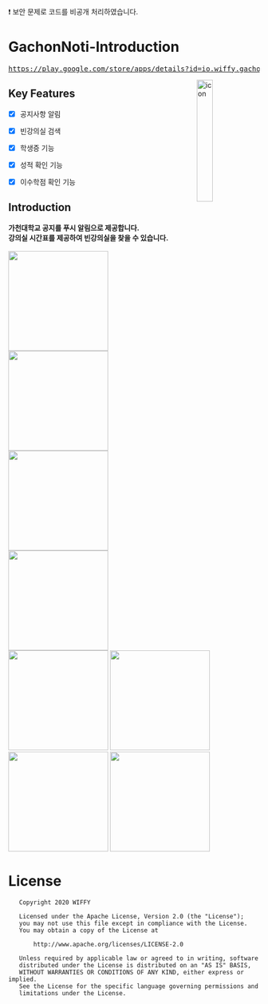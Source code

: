 ❗ 보안 문제로 코드를 비공개 처리하였습니다.
# GachonNoti-Introduction

<pre><a href="https://play.google.com/store/apps/details?id=io.wiffy.gachonNoti">https://play.google.com/store/apps/details?id=io.wiffy.gachonNoti/</a></pre>

<img alt="icon" src="https://user-images.githubusercontent.com/8678595/66792061-ec652b80-ef31-11e9-9fa9-79f1f7df00f4.png" align="right" width="25%">

## Key Features
- [x] 공지사항 알림
- [x] 빈강의실 검색
- [x] 학생증 기능
- [x] 성적 확인 기능
- [x] 이수학점 확인 기능


## Introduction
**가천대학교 공지를 푸시 알림으로 제공합니다.<br>
강의실 시간표를 제공하여 빈강의실을 찾을 수 있습니다.**</br>
<br>
<img src='https://user-images.githubusercontent.com/8678595/73132587-6e500f00-4060-11ea-87b8-852eaf8cb33d.png' width='200px'/>
<img src='https://user-images.githubusercontent.com/8678595/73132600-a22b3480-4060-11ea-8bf6-93d8ce8effb2.png' width='200px'/>
<img src='https://user-images.githubusercontent.com/8678595/73132610-ac4d3300-4060-11ea-9f79-11446b0d38f7.png' width='200px'/>
<img src='https://user-images.githubusercontent.com/8678595/73132602-a2c3cb00-4060-11ea-9dec-5c998b022567.png' width='200px'/>
<img src='https://user-images.githubusercontent.com/8678595/73132605-a35c6180-4060-11ea-874f-e5020efbf53d.png' width='200px'/>
<img src='https://user-images.githubusercontent.com/8678595/73132601-a22b3480-4060-11ea-98af-4bb079fd75c7.png' width='200px'/>
<img src='https://user-images.githubusercontent.com/8678595/73132606-a35c6180-4060-11ea-817e-0617b28fe253.png' width='200px'/>
<img src='https://user-images.githubusercontent.com/8678595/73132603-a2c3cb00-4060-11ea-8b07-486f190f8b46.png' width='200px'/>

# License

```
   Copyright 2020 WIFFY

   Licensed under the Apache License, Version 2.0 (the "License");
   you may not use this file except in compliance with the License.
   You may obtain a copy of the License at

       http://www.apache.org/licenses/LICENSE-2.0

   Unless required by applicable law or agreed to in writing, software
   distributed under the License is distributed on an "AS IS" BASIS,
   WITHOUT WARRANTIES OR CONDITIONS OF ANY KIND, either express or implied.
   See the License for the specific language governing permissions and
   limitations under the License.
   ```
